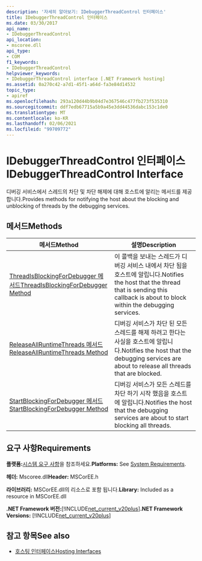 ```yaml
---
description: '자세히 알아보기: IDebuggerThreadControl 인터페이스'
title: IDebuggerThreadControl 인터페이스
ms.date: 03/30/2017
api_name:
- IDebuggerThreadControl
api_location:
- mscoree.dll
api_type:
- COM
f1_keywords:
- IDebuggerThreadControl
helpviewer_keywords:
- IDebuggerThreadControl interface [.NET Framework hosting]
ms.assetid: 0a270c42-a7d1-45f1-a64d-fa3e84d14532
topic_type:
- apiref
ms.openlocfilehash: 293a120d44b9b04d7e367546c477fb273f535310
ms.sourcegitcommit: ddf7edb67715a5b9a45e3dd44536dabc153c1de0
ms.translationtype: MT
ms.contentlocale: ko-KR
ms.lasthandoff: 02/06/2021
ms.locfileid: "99709772"
---
```

# <a name="idebuggerthreadcontrol-interface"></a><span data-ttu-id="a28fc-103">IDebuggerThreadControl 인터페이스</span><span class="sxs-lookup"><span data-stu-id="a28fc-103">IDebuggerThreadControl Interface</span></span>

<span data-ttu-id="a28fc-104">디버깅 서비스에서 스레드의 차단 및 차단 해제에 대해 호스트에 알리는 메서드를 제공 합니다.</span><span class="sxs-lookup"><span data-stu-id="a28fc-104">Provides methods for notifying the host about the blocking and unblocking of threads by the debugging services.</span></span>  
  
## <a name="methods"></a><span data-ttu-id="a28fc-105">메서드</span><span class="sxs-lookup"><span data-stu-id="a28fc-105">Methods</span></span>  
  
|<span data-ttu-id="a28fc-106">메서드</span><span class="sxs-lookup"><span data-stu-id="a28fc-106">Method</span></span>|<span data-ttu-id="a28fc-107">설명</span><span class="sxs-lookup"><span data-stu-id="a28fc-107">Description</span></span>|  
|------------|-----------------|  
|[<span data-ttu-id="a28fc-108">ThreadIsBlockingForDebugger 메서드</span><span class="sxs-lookup"><span data-stu-id="a28fc-108">ThreadIsBlockingForDebugger Method</span></span>](idebuggerthreadcontrol-threadisblockingfordebugger-method.md)|<span data-ttu-id="a28fc-109">이 콜백을 보내는 스레드가 디버깅 서비스 내에서 차단 됨을 호스트에 알립니다.</span><span class="sxs-lookup"><span data-stu-id="a28fc-109">Notifies the host that the thread that is sending this callback is about to block within the debugging services.</span></span>|  
|[<span data-ttu-id="a28fc-110">ReleaseAllRuntimeThreads 메서드</span><span class="sxs-lookup"><span data-stu-id="a28fc-110">ReleaseAllRuntimeThreads Method</span></span>](idebuggerthreadcontrol-releaseallruntimethreads-method.md)|<span data-ttu-id="a28fc-111">디버깅 서비스가 차단 된 모든 스레드를 해제 하려고 한다는 사실을 호스트에 알립니다.</span><span class="sxs-lookup"><span data-stu-id="a28fc-111">Notifies the host that the debugging services are about to release all threads that are blocked.</span></span>|  
|[<span data-ttu-id="a28fc-112">StartBlockingForDebugger 메서드</span><span class="sxs-lookup"><span data-stu-id="a28fc-112">StartBlockingForDebugger Method</span></span>](idebuggerthreadcontrol-startblockingfordebugger-method.md)|<span data-ttu-id="a28fc-113">디버깅 서비스가 모든 스레드를 차단 하기 시작 했음을 호스트에 알립니다.</span><span class="sxs-lookup"><span data-stu-id="a28fc-113">Notifies the host that the debugging services are about to start blocking all threads.</span></span>|  
  
## <a name="requirements"></a><span data-ttu-id="a28fc-114">요구 사항</span><span class="sxs-lookup"><span data-stu-id="a28fc-114">Requirements</span></span>  

 <span data-ttu-id="a28fc-115">**플랫폼:**[시스템 요구 사항](../../get-started/system-requirements.md)을 참조하세요.</span><span class="sxs-lookup"><span data-stu-id="a28fc-115">**Platforms:** See [System Requirements](../../get-started/system-requirements.md).</span></span>  
  
 <span data-ttu-id="a28fc-116">**헤더:** Mscoree.dll</span><span class="sxs-lookup"><span data-stu-id="a28fc-116">**Header:** MSCorEE.h</span></span>  
  
 <span data-ttu-id="a28fc-117">**라이브러리:** MSCorEE.dll의 리소스로 포함 됩니다.</span><span class="sxs-lookup"><span data-stu-id="a28fc-117">**Library:** Included as a resource in MSCorEE.dll</span></span>  
  
 <span data-ttu-id="a28fc-118">**.NET Framework 버전:**[!INCLUDE[net_current_v20plus](../../../../includes/net-current-v20plus-md.md)]</span><span class="sxs-lookup"><span data-stu-id="a28fc-118">**.NET Framework Versions:** [!INCLUDE[net_current_v20plus](../../../../includes/net-current-v20plus-md.md)]</span></span>  
  
## <a name="see-also"></a><span data-ttu-id="a28fc-119">참고 항목</span><span class="sxs-lookup"><span data-stu-id="a28fc-119">See also</span></span>

- [<span data-ttu-id="a28fc-120">호스팅 인터페이스</span><span class="sxs-lookup"><span data-stu-id="a28fc-120">Hosting Interfaces</span></span>](hosting-interfaces.md)
